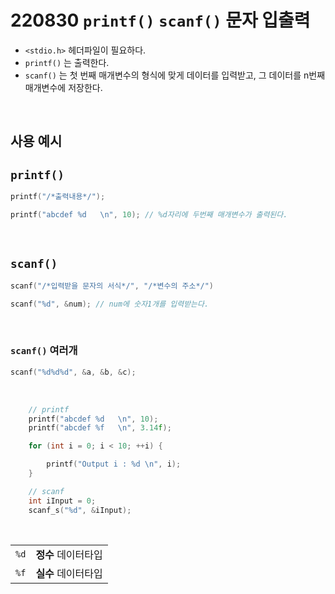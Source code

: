 # 220830 `printf()` `scanf()` 문자 입출력

* `<stdio.h>` 헤더파일이 필요하다.
* `printf()` 는 출력한다.
* `scanf()` 는 첫 번째 매개변수의 형식에 맞게 데이터를 입력받고, 그 데이터를 n번째 매개변수에 저장한다.

<br/>

## 사용 예시

## `printf()`
```cpp
printf("/*출력내용*/");

printf("abcdef %d   \n", 10); // %d자리에 두번째 매개변수가 출력된다.
```
<br/>

## `scanf()`
```cpp
scanf("/*입력받을 문자의 서식*/", "/*변수의 주소*/")

scanf("%d", &num); // num에 숫자1개를 입력받는다.
```
<br/>

### `scanf()` 여러개
```cpp
scanf("%d%d%d", &a, &b, &c);
```

<br/>

```cpp
	// printf
	printf("abcdef %d   \n", 10);
	printf("abcdef %f   \n", 3.14f);

	for (int i = 0; i < 10; ++i) {

		printf("Output i : %d \n", i);
	}

	// scanf
	int iInput = 0;
	scanf_s("%d", &iInput);
```

<br/>

|   |   |
|---|---|
| `%d` |  **정수** 데이터타입  |
| `%f` |  **실수** 데이터타입  |